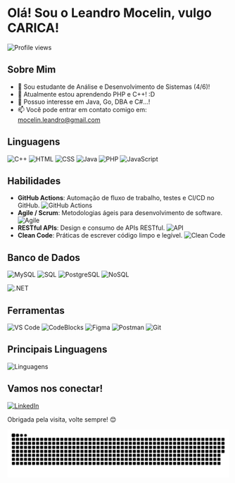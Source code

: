 # Olá! Sou o Leandro Mocelin, vulgo CARICA!

![Profile views](https://komarev.com/ghpvc/?username=18carica&color=blueviolet)

## Sobre Mim

- 🔭 Sou estudante de Análise e Desenvolvimento de Sistemas (4/6)!
- 🌱 Atualmente estou aprendendo PHP e C++! :D
- 🤔 Possuo interesse em Java, Go, DBA e C#...! 
- 📫 Você pode entrar em contato comigo em: [mocelin.leandro@gmail.com](mailto:mocelin.leandro@gmail.com)

## Linguagens

![C++](https://img.shields.io/badge/-C++-black?style=flat-square&logo=cplusplus)
![HTML](https://img.shields.io/badge/-HTML-black?style=flat-square&logo=html5)
![CSS](https://img.shields.io/badge/-CSS-black?style=flat-square&logo=css3)
![Java](https://img.shields.io/badge/-Java-black?style=flat-square&logo=java)
![PHP](https://img.shields.io/badge/-PHP-black?style=flat-square&logo=php)
![JavaScript](https://img.shields.io/badge/-JavaScript-black?style=flat-square&logo=javascript)

## Habilidades

- **GitHub Actions**: Automação de fluxo de trabalho, testes e CI/CD no GitHub.
![GitHub Actions](https://img.shields.io/badge/-GitHub%20Actions-black?style=flat-square&logo=github-actions)
- **Agile / Scrum**: Metodologias ágeis para desenvolvimento de software.
![Agile](https://img.shields.io/badge/-Agile-black?style=flat-square&logo=agile)
- **RESTful APIs**: Design e consumo de APIs RESTful.
![API](https://img.shields.io/badge/-API-black?style=flat-square&logo=api)
- **Clean Code**: Práticas de escrever código limpo e legível.
![Clean Code](https://img.shields.io/badge/-Clean%20Code-black?style=flat-square&logo=visual-studio-code)

## Banco de Dados

![MySQL](https://img.shields.io/badge/-MySQL-black?style=flat-square&logo=mysql)
![SQL](https://img.shields.io/badge/-SQL-black?style=flat-square&logo=microsoft-sql-server)
![PostgreSQL](https://img.shields.io/badge/-PostgreSQL-black?style=flat-square&logo=postgresql)
![NoSQL](https://img.shields.io/badge/-NoSQL-black?style=flat-square&logo=nosql)

![.NET](https://img.shields.io/badge/-.NET-black?style=flat-square&logo=dotnet)

## Ferramentas

![VS Code](https://img.shields.io/badge/-VS%20Code-black?style=flat-square&logo=visual-studio-code)
![CodeBlocks](https://img.shields.io/badge/-CodeBlocks-black?style=flat-square&logo=codeblocks)
![Figma](https://img.shields.io/badge/-Figma-black?style=flat-square&logo=figma)
![Postman](https://img.shields.io/badge/-Postman-black?style=flat-square&logo=postman)
![Git](https://img.shields.io/badge/-Git-black?style=flat-square&logo=git)

## Principais Linguagens

![Linguagens](https://github-readme-stats.vercel.app/api/top-langs/?username=18carica&layout=compact&theme=dracula)

## Vamos nos conectar!

[![LinkedIn](https://img.shields.io/badge/-LinkedIn-blue?style=flat-square&logo=linkedin)](https://www.linkedin.com/in/mocelin-leandro)

Obrigada pela visita, volte sempre! 😊

   
![Snake animation](https://github.com/juliannelicon/juliannelicon/blob/output/github-contribution-grid-snake.svg)
